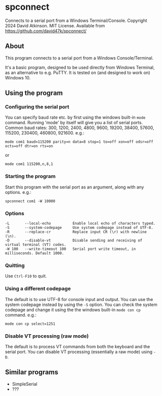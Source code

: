 # spconnect

Connects to a serial port from a Windows Terminal/Console.
Copyright 2024 David Atkinson. MIT License. 
Available from https://github.com/david47k/spconnect/

## About

This program connects to a serial port from a Windows Console/Terminal.

It's a basic program, designed to be used directly from Windows Terminal, as an
alternative to e.g. PuTTY. It is tested on (and designed to work on) Windows 10.

## Using the program

### Configuring the serial port

You can specify baud rate etc. by first using the windows built-in `mode`
command. Running 'mode' by itself will give you a list of serial ports.
Common baud rates: 300, 1200, 2400, 4800, 9600, 19200, 38400, 57600,
115200, 230400, 460800, 921600. e.g.:

`mode com1 baud=115200 parity=n data=8 stop=1 to=off xon=off odsr=off octs=off dtr=on rts=on`

or

`mode com1 115200,n,8,1`

### Starting the program

Start this program with the serial port as an argument, along with any options. e.g.:

`spconnect com1 -W 10000`

### Options

```
-L       --local-echo          Enable local echo of characters typed.
-S       --system-codepage     Use system codepage instead of UTF-8.
-R       --replace-cr          Replace input CR (\r) with newline (\n).
-D       --disable-vt          Disable sending and receiving of virtual terminal (VT) codes.
-W 100   --write-timeout 100   Serial port write timeout, in milliseconds. Default 1000.
```

### Quitting

Use `Ctrl-F10` to quit.

### Using a different codepage

The default is to use UTF-8 for console input and output. You can use the system
codepage instead by using the `-S` option. You can check the system codepage 
and change it using the the windows built-in `mode con cp` command. e.g.:

`mode con cp select=1251`

### Disable VT processing (raw mode)

The default is to process VT commands from both the keyboard and the serial 
port. You can disable VT processing (essentially a raw mode) using `-D`.

## Similar programs

- SimpleSerial
- ???